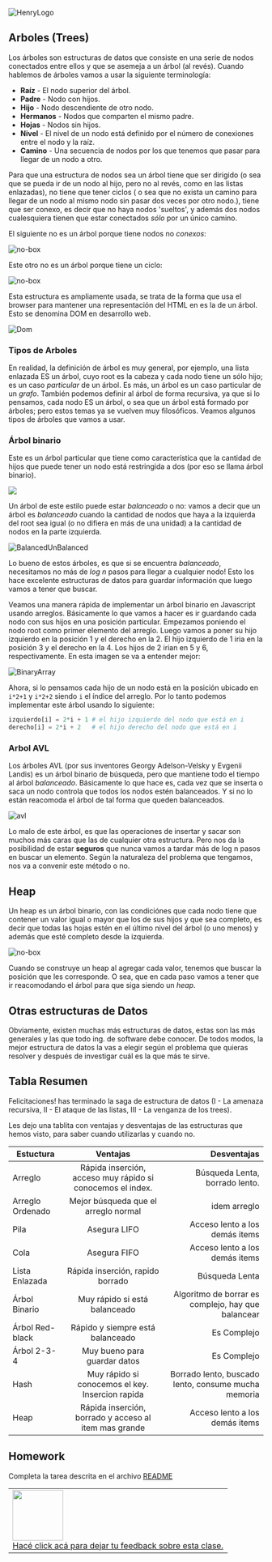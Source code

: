 ![HenryLogo](https://d31uz8lwfmyn8g.cloudfront.net/Assets/logo-henry-white-lg.png)

## Arboles (Trees)

Los árboles son estructuras de datos que consiste en una serie de nodos conectados entre ellos y que se asemeja a un árbol (al revés). Cuando hablemos de árboles vamos a usar la siguiente terminología:

* __Raíz__ - El nodo superior del árbol.
* __Padre__ - Nodo con hijos.
* __Hijo__ - Nodo descendiente de otro nodo.
* __Hermanos__ - Nodos que comparten el mismo padre.
* __Hojas__ - Nodos sin hijos.
* __Nivel__ - El nivel de un nodo está definido por el número de conexiones entre el nodo y la raíz.
* __Camino__ - Una secuencia de nodos por los que tenemos que pasar para llegar de un nodo a otro.

Para que una estructura de nodos sea un árbol tiene que ser dirigido (o sea que se pueda ir de un nodo al hijo, pero no al revés, como en las listas enlazadas), no tiene que tener ciclos ( o sea que no exista un camino para llegar de un nodo al mismo nodo sin pasar dos veces por otro nodo.), tiene que ser conexo, es decir que no haya nodos 'sueltos', y además dos nodos cualesquiera tienen que estar conectados _sólo_ por un único camino.

El siguiente no es un árbol porque tiene nodos no _conexos_:

![no-box](../_src/assets/07-Estructuras_Datos_3/notatree2.png)

Este otro no es un árbol porque tiene un ciclo:

![no-box](../_src/assets/07-Estructuras_Datos_3/notatree1.png)

Esta estructura es ampliamente usada, se trata de la forma que usa el browser para mantener una representación del HTML en es la de un árbol. Esto se denomina DOM en desarrollo web.

![Dom](../_src/assets/07-Estructuras_Datos_3/dom_tree.gif)

### Tipos de Arboles

En realidad, la definición de árbol es muy general, por ejemplo, una lista enlazada ES un árbol, cuyo root es la cabeza y cada nodo tiene un sólo hijo; es un caso _particular_ de un árbol. Es más, un árbol es un caso particular de un _grafo_.
También podemos definir al árbol de forma recursiva, ya que si lo pensamos, cada nodo ES un árbol, o sea que un árbol está formado por árboles; pero estos temas ya se vuelven muy filosóficos.
Veamos algunos tipos de árboles que vamos a usar.

### Árbol binario

Este es un árbol particular que tiene como característica que la cantidad de hijos que puede tener un nodo está restringida a dos (por eso se llama árbol binario).

![](../_src/assets/07-Estructuras_Datos_3/binaryTree.png)

Un árbol de este estilo puede estar _balanceado_ o no: vamos a decir que un árbol es _balanceado_ cuando la cantidad de nodos que haya a la izquierda del root sea igual (o no difiera en más de una unidad) a la cantidad de nodos en la parte izquierda.

![BalancedUnBalanced](../_src/assets/07-Estructuras_Datos_3/Balanced_vs_unbalanced_BST.png)

Lo bueno de estos árboles, es que si se encuentra _balanceado_, necesitamos no más de _log n_ pasos para llegar a cualquier nodo! Esto los hace excelente estructuras de datos para guardar información que luego vamos a tener que buscar.

Veamos una manera rápida de implementar un árbol binario en Javascript usando arreglos. Básicamente lo que vamos a hacer es ir guardando cada nodo con sus hijos en una posición particular. Empezamos poniendo el nodo root como primer elemento del arreglo. Luego vamos a poner su hijo izquierdo en la posición 1 y el derecho en la 2. El hijo izquierdo de 1 iria en la posición 3 y el derecho en la 4. Los hijos de 2 irian en 5 y 6, respectivamente. En esta imagen se va a entender mejor:

![BinaryArray](../_src/assets/07-Estructuras_Datos_3/binaryArray.png)

Ahora, si lo pensamos cada hijo de un nodo está en la posición ubicado en `i*2+1` y `i*2+2` siendo `i` el índice del arreglo. Por lo tanto podemos implementar este árbol usando lo siguiente:

```python
izquierdo[i] = 2*i + 1 # el hijo izquierdo del nodo que está en i
derecho[i] = 2*i + 2   # el hijo derecho del nodo que está en i
```

### Arbol AVL

Los árboles AVL (por sus inventores  Georgy Adelson-Velsky y Evgenii Landis) es un árbol binario de búsqueda, pero que mantiene todo el tiempo al árbol _balanceado_. Básicamente lo que hace es, cada vez que se inserta o saca un nodo controla que todos los nodos estén balanceados. Y si no lo están reacomoda el árbol de tal forma que queden balanceados.

![avl](../_src/assets/07-Estructuras_Datos_3/avl.gif)

Lo malo de este árbol, es que las operaciones de insertar y sacar son muchos más caras que las de cualquier otra estructura. Pero nos da la posibilidad de estar __seguros__ que nunca vamos a tardar más de log n pasos en buscar un elemento. Según la naturaleza del problema que tengamos, nos va a convenir este método o no.

## Heap

Un heap es un árbol binario, con las condiciónes que cada nodo tiene que contener un valor igual o mayor que los de sus hijos y que sea completo, es decir que todas las hojas estén en el último nivel del árbol (o uno menos) y además que esté completo desde la izquierda.

![no-box](../_src/assets/07-Estructuras_Datos_3/heap.png)

Cuando se construye un heap al agregar cada valor, tenemos que buscar la posición que les corresponde. O sea, que en cada paso vamos a tener que ir reacomodando el árbol para que siga siendo un _heap_.

## Otras estructuras de Datos

Obviamente, existen muchas más estructuras de datos, estas son las más generales y las que todo ing. de software debe conocer. De todos modos, la mejor estructura de datos la vas a elegir según el problema que quieras resolver y después de investigar cuál es la que más te sirve.

## Tabla Resumen

Felicitaciones! has terminado la saga de estructura de datos (I - La amenaza recursiva, II - El ataque de las listas, III - La venganza de los trees).

Les dejo una tablita con ventajas y desventajas de las estructuras que hemos visto, para saber cuando utilizarlas y cuando no.

| Estuctura            | Ventajas      | Desventajas  |
| -------------------- |:-------------:| ------------:|
| Arreglo      | Rápida inserción, acceso muy rápido si conocemos el index. | Búsqueda Lenta, borrado lento. |
| Arreglo Ordenado      | Mejor búsqueda que el arreglo normal |   idem arreglo |
| Pila | Asegura LIFO      |   Acceso lento a los demás items |
| Cola | Asegura FIFO      |   Acceso lento a los demás items |
| Lista Enlazada | Rápida inserción, rapido borrado     |    Búsqueda Lenta |
| Árbol Binario | Muy rápido si está balanceado | Algoritmo de borrar es complejo, hay que balancear |
| Árbol Red-black | Rápido y siempre está balanceado      |    Es Complejo |
| Árbol 2-3-4 | Muy bueno para guardar datos  |   Es Complejo |
| Hash | Muy rápido si conocemos el key. Insercion rapida | Borrado lento, buscado lento, consume mucha memoria    |
| Heap | Rápida inserción, borrado y acceso al item mas grande |  Acceso lento a los demás items |

## Homework

Completa la tarea descrita en el archivo [README](https://github.com/soyHenry/Python-Prep/blob/4aec1885136fdcff98899d2be13c8908b39f8b21/02%20-%20Variables%20y%20Tipos%20de%20Datos/Prep_Course_Homework_02.md)

<table class="hide" width="100%" style='table-layout:fixed;'>
  <tr>
    <td>
      <a href="https://airtable.com/shrCubCO1XC2BwYIT?prefill_clase=7-EstructuradedatosIII">
        <img src="https://static.thenounproject.com/png/204643-200.png" width="100"/>
        <br>
        Hacé click acá para dejar tu feedback sobre esta clase.
      </a>
    </td>
  </tr>
</table>
